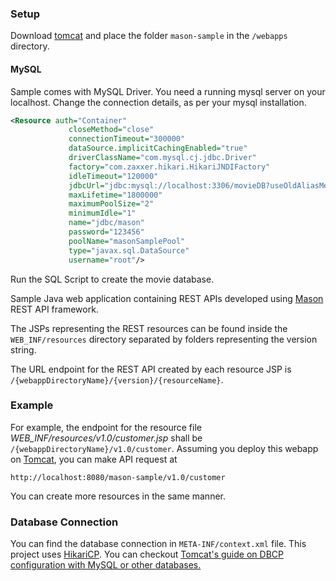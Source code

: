 ### Setup

Download [tomcat](https://tomcat.apache.org/download-90.cgi) and place the folder `mason-sample` in the `/webapps` directory.

#### MySQL

Sample comes with MySQL Driver. You need a running mysql server on your localhost. Change the connection details, as per your mysql installation.

```xml
<Resource auth="Container"
             closeMethod="close"
             connectionTimeout="300000"
             dataSource.implicitCachingEnabled="true"
             driverClassName="com.mysql.cj.jdbc.Driver"
             factory="com.zaxxer.hikari.HikariJNDIFactory"
             idleTimeout="120000"
             jdbcUrl="jdbc:mysql://localhost:3306/movieDB?useOldAliasMetadataBehavior=true&amp;characterEncoding=UTF-8&amp;zeroDateTimeBehavior=CONVERT_TO_NULL&amp;characterSetResults=UTF-8&amp;allowMultiQueries=true&amp;connectTimeout=120000"
             maxLifetime="1800000"
             maximumPoolSize="2"
             minimumIdle="1"
             name="jdbc/mason"
             password="123456"
             poolName="masonSamplePool"
             type="javax.sql.DataSource"
             username="root"/>
```

Run the SQL Script to create the movie database.

Sample Java web application containing REST APIs developed using <a href="https://github.com/metamug/mason" target="_blank">Mason</a> REST API framework.

The JSPs representing the REST resources can be found inside the `WEB_INF/resources` directory separated by folders representing the version string. 

The URL endpoint for the REST API created by each resource JSP is `/{webappDirectoryName}/{version}/{resourceName}`. 

### Example

For example, the endpoint for the resource file *WEB_INF/resources/v1.0/customer.jsp* shall be `/{webappDirectoryName}/v1.0/customer`.
Assuming you deploy this webapp on [Tomcat](http://tomcat.apache.org/), you can make API request at 

```
http://localhost:8080/mason-sample/v1.0/customer
```

You can create more resources in the same manner.

### Database Connection

You can find the database connection in `META-INF/context.xml` file. This project uses <a href="https://github.com/brettwooldridge/HikariCP" target="_blank">HikariCP</a>.
You can checkout [Tomcat's guide on DBCP configuration with MySQL or other databases.](https://tomcat.apache.org/tomcat-9.0-doc/jndi-datasource-examples-howto.html#MySQL_DBCP_2_Example)
